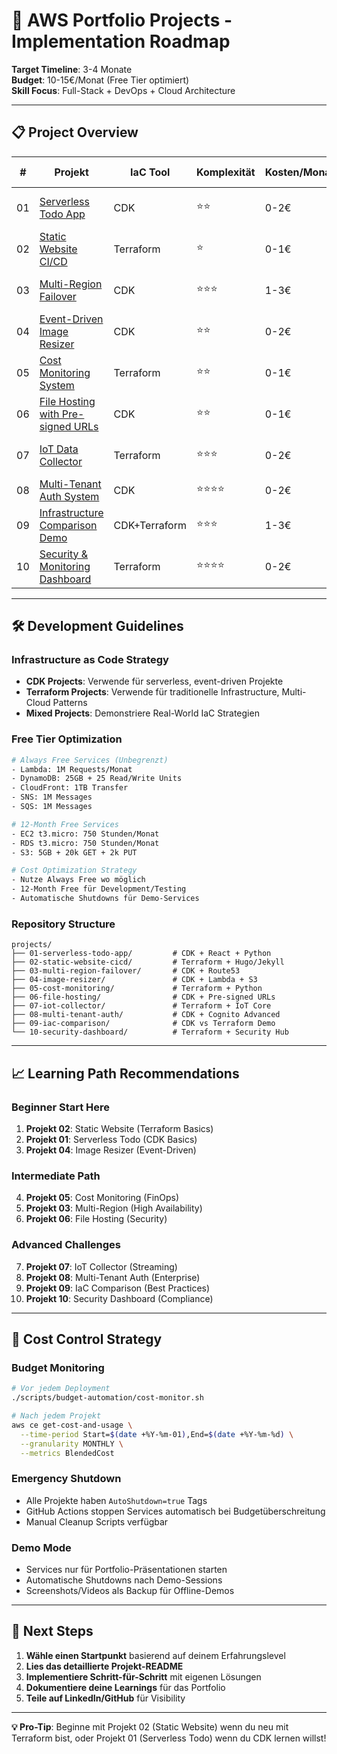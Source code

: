 # 🚀 AWS Portfolio Projects - Implementation Roadmap

**Target Timeline**: 3-4 Monate  
**Budget**: 10-15€/Monat (Free Tier optimiert)  
**Skill Focus**: Full-Stack + DevOps + Cloud Architecture  

---

## 📋 **Project Overview**

| # | Projekt | IaC Tool | Komplexität | Kosten/Monat | Skills Demo |
|---|---------|----------|-------------|--------------|-------------|
| 01 | [Serverless Todo App](01-serverless-todo-app/README.md) | CDK | ⭐⭐ | 0-2€ | Serverless, Auth, Full-Stack |
| 02 | [Static Website CI/CD](02-static-website-cicd/README.md) | Terraform | ⭐ | 0-1€ | CI/CD, Static Hosting |
| 03 | [Multi-Region Failover](03-multi-region-failover/README.md) | CDK | ⭐⭐⭐ | 1-3€ | High Availability, DNS |
| 04 | [Event-Driven Image Resizer](04-image-resizer/README.md) | CDK | ⭐⭐ | 0-2€ | Event-Driven, Processing |
| 05 | [Cost Monitoring System](05-cost-monitoring/README.md) | Terraform | ⭐⭐ | 0-1€ | FinOps, Monitoring |
| 06 | [File Hosting with Pre-signed URLs](06-file-hosting/README.md) | CDK | ⭐⭐ | 0-1€ | Security, APIs |
| 07 | [IoT Data Collector](07-iot-collector/README.md) | Terraform | ⭐⭐⭐ | 0-2€ | IoT, Streaming Data |
| 08 | [Multi-Tenant Auth System](08-multi-tenant-auth/README.md) | CDK | ⭐⭐⭐⭐ | 0-2€ | Enterprise Auth, SaaS |
| 09 | [Infrastructure Comparison Demo](09-iac-comparison/README.md) | CDK+Terraform | ⭐⭐⭐ | 1-3€ | IaC Best Practices |
| 10 | [Security & Monitoring Dashboard](10-security-dashboard/README.md) | Terraform | ⭐⭐⭐⭐ | 0-2€ | Security, Compliance |

---

## 🛠️ **Development Guidelines**

### **Infrastructure as Code Strategy**
- **CDK Projects**: Verwende für serverless, event-driven Projekte
- **Terraform Projects**: Verwende für traditionelle Infrastructure, Multi-Cloud Patterns
- **Mixed Projects**: Demonstriere Real-World IaC Strategien

### **Free Tier Optimization**
```bash
# Always Free Services (Unbegrenzt)
- Lambda: 1M Requests/Monat
- DynamoDB: 25GB + 25 Read/Write Units
- CloudFront: 1TB Transfer
- SNS: 1M Messages
- SQS: 1M Messages

# 12-Month Free Services
- EC2 t3.micro: 750 Stunden/Monat
- RDS t3.micro: 750 Stunden/Monat  
- S3: 5GB + 20k GET + 2k PUT

# Cost Optimization Strategy
- Nutze Always Free wo möglich
- 12-Month Free für Development/Testing
- Automatische Shutdowns für Demo-Services
```

### **Repository Structure**
```
projects/
├── 01-serverless-todo-app/         # CDK + React + Python
├── 02-static-website-cicd/         # Terraform + Hugo/Jekyll
├── 03-multi-region-failover/       # CDK + Route53
├── 04-image-resizer/               # CDK + Lambda + S3
├── 05-cost-monitoring/             # Terraform + Python
├── 06-file-hosting/                # CDK + Pre-signed URLs
├── 07-iot-collector/               # Terraform + IoT Core
├── 08-multi-tenant-auth/           # CDK + Cognito Advanced
├── 09-iac-comparison/              # CDK vs Terraform Demo
└── 10-security-dashboard/          # Terraform + Security Hub
```

---

## 📈 **Learning Path Recommendations**

### **Beginner Start Here**
1. **Projekt 02**: Static Website (Terraform Basics)
2. **Projekt 01**: Serverless Todo (CDK Basics)
3. **Projekt 04**: Image Resizer (Event-Driven)

### **Intermediate Path**
4. **Projekt 05**: Cost Monitoring (FinOps)
5. **Projekt 03**: Multi-Region (High Availability)
6. **Projekt 06**: File Hosting (Security)

### **Advanced Challenges**
7. **Projekt 07**: IoT Collector (Streaming)
8. **Projekt 08**: Multi-Tenant Auth (Enterprise)
9. **Projekt 09**: IaC Comparison (Best Practices)
10. **Projekt 10**: Security Dashboard (Compliance)

---

## 🚨 **Cost Control Strategy**

### **Budget Monitoring**
```bash
# Vor jedem Deployment
./scripts/budget-automation/cost-monitor.sh

# Nach jedem Projekt
aws ce get-cost-and-usage \
  --time-period Start=$(date +%Y-%m-01),End=$(date +%Y-%m-%d) \
  --granularity MONTHLY \
  --metrics BlendedCost
```

### **Emergency Shutdown**
- Alle Projekte haben `AutoShutdown=true` Tags
- GitHub Actions stoppen Services automatisch bei Budgetüberschreitung
- Manual Cleanup Scripts verfügbar

### **Demo Mode**
- Services nur für Portfolio-Präsentationen starten
- Automatische Shutdowns nach Demo-Sessions
- Screenshots/Videos als Backup für Offline-Demos

---

## 🎯 **Next Steps**

1. **Wähle einen Startpunkt** basierend auf deinem Erfahrungslevel
2. **Lies das detaillierte Projekt-README** 
3. **Implementiere Schritt-für-Schritt** mit eigenen Lösungen
4. **Dokumentiere deine Learnings** für das Portfolio
5. **Teile auf LinkedIn/GitHub** für Visibility

---

**💡 Pro-Tip**: Beginne mit Projekt 02 (Static Website) wenn du neu mit Terraform bist, oder Projekt 01 (Serverless Todo) wenn du CDK lernen willst!